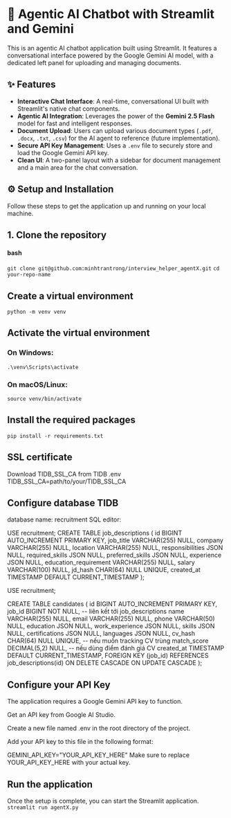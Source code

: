 # 🤖 Agentic AI Chatbot with Streamlit and Gemini

This is an agentic AI chatbot application built using Streamlit. It features a conversational interface powered by the Google Gemini AI model, with a dedicated left panel for uploading and managing documents.

## ✨ Features

- **Interactive Chat Interface**: A real-time, conversational UI built with Streamlit's native chat components.
- **Agentic AI Integration**: Leverages the power of the **Gemini 2.5 Flash** model for fast and intelligent responses.
- **Document Upload**: Users can upload various document types (`.pdf`, `.docx`, `.txt`, `.csv`) for the AI agent to reference (future implementation).
- **Secure API Key Management**: Uses a `.env` file to securely store and load the Google Gemini API key.
- **Clean UI**: A two-panel layout with a sidebar for document management and a main area for the chat conversation.

## ⚙️ Setup and Installation

Follow these steps to get the application up and running on your local machine.

## 1. Clone the repository

#### bash
`git clone git@github.com:minhtrantrong/interview_helper_agentX.git`
`cd your-repo-name`

## Create a virtual environment
`python -m venv venv`


## Activate the virtual environment
### On Windows:
`.\venv\Scripts\activate`
### On macOS/Linux:
`source venv/bin/activate`

## Install the required packages
`pip install -r requirements.txt`
## SSL certificate
Download TIDB_SSL_CA from TIDB
.env 
TIDB_SSL_CA=path/to/your/TIDB_SSL_CA

## Configure database TIDB
database name: recruitment
SQL editor:



USE recruitment;
CREATE TABLE job_descriptions (
    id BIGINT AUTO_INCREMENT PRIMARY KEY,
    job_title VARCHAR(255) NULL,
    company VARCHAR(255) NULL,
    location VARCHAR(255) NULL,
    responsibilities JSON NULL,
    required_skills JSON NULL,
    preferred_skills JSON NULL,
    experience JSON NULL,
    education_requirement VARCHAR(255) NULL,
    salary VARCHAR(100) NULL,
    jd_hash CHAR(64) NULL UNIQUE, 
    created_at TIMESTAMP DEFAULT CURRENT_TIMESTAMP
);

USE recruitment;

CREATE TABLE candidates (
    id BIGINT AUTO_INCREMENT PRIMARY KEY,
    job_id BIGINT NOT NULL,  -- liên kết tới job_descriptions
    name VARCHAR(255) NULL,
    email VARCHAR(255) NULL,
    phone VARCHAR(50) NULL,
    education JSON NULL,
    work_experience JSON NULL,
    skills JSON NULL,
    certifications JSON NULL,
    languages JSON NULL,
    cv_hash CHAR(64) NULL UNIQUE,  -- nếu muốn tracking CV trùng
    match_score DECIMAL(5,2) NULL, -- nếu dùng điểm đánh giá CV
    created_at TIMESTAMP DEFAULT CURRENT_TIMESTAMP,
    FOREIGN KEY (job_id) REFERENCES job_descriptions(id) 
        ON DELETE CASCADE
        ON UPDATE CASCADE
);


## Configure your API Key
The application requires a Google Gemini API key to function.

Get an API key from Google AI Studio.

Create a new file named .env in the root directory of the project.

Add your API key to this file in the following format:

GEMINI_API_KEY="YOUR_API_KEY_HERE"
Make sure to replace YOUR_API_KEY_HERE with your actual key.
## Run the application
Once the setup is complete, you can start the Streamlit application.
    `streamlit run agentX.py`

